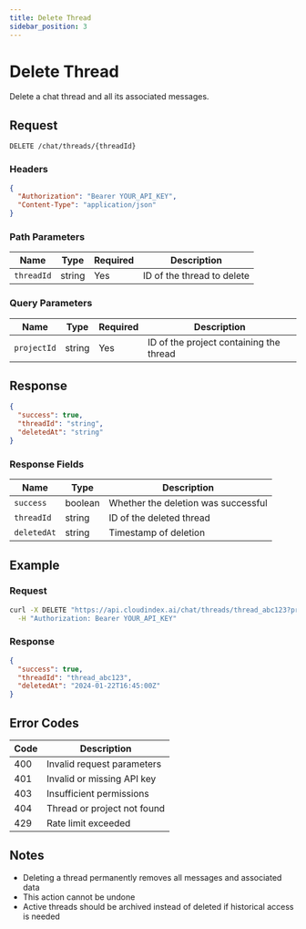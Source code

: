 ```yaml
---
title: Delete Thread
sidebar_position: 3
---
```


# Delete Thread

Delete a chat thread and all its associated messages.

## Request

```http
DELETE /chat/threads/{threadId}
```

### Headers

```json
{
  "Authorization": "Bearer YOUR_API_KEY",
  "Content-Type": "application/json"
}
```

### Path Parameters

| Name | Type | Required | Description |
|------|------|----------|-------------|
| `threadId` | string | Yes | ID of the thread to delete |

### Query Parameters

| Name | Type | Required | Description |
|------|------|----------|-------------|
| `projectId` | string | Yes | ID of the project containing the thread |

## Response

```json
{
  "success": true,
  "threadId": "string",
  "deletedAt": "string"
}
```

### Response Fields

| Name | Type | Description |
|------|------|-------------|
| `success` | boolean | Whether the deletion was successful |
| `threadId` | string | ID of the deleted thread |
| `deletedAt` | string | Timestamp of deletion |

## Example

### Request

```bash
curl -X DELETE "https://api.cloudindex.ai/chat/threads/thread_abc123?projectId=proj_456def" \
  -H "Authorization: Bearer YOUR_API_KEY"
```

### Response

```json
{
  "success": true,
  "threadId": "thread_abc123",
  "deletedAt": "2024-01-22T16:45:00Z"
}
```

## Error Codes

| Code | Description |
|------|-------------|
| 400 | Invalid request parameters |
| 401 | Invalid or missing API key |
| 403 | Insufficient permissions |
| 404 | Thread or project not found |
| 429 | Rate limit exceeded |

## Notes

- Deleting a thread permanently removes all messages and associated data
- This action cannot be undone
- Active threads should be archived instead of deleted if historical access is needed

